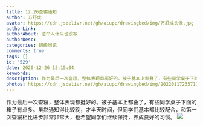 ```yaml
---
title: 12.26查寝通知
author: 万舒成
avatar: https://cdn.jsdelivr.net/gh/aiupc/drawingbed/img/万舒成头像.jpg
authorLink: 
authorAbout: 这个人什么也没写
authorDesc: 
categories: 班级周记
comments: true
tags: []
id: '529'
date: 2020-12-26 13:15:04
keywords:
description: 作为最后一次查寝，整体表现都挺好的。被子基本上都叠了，有些同学桌子下面的箱子有点多。虽然通知得比较晚...
photos: https://cdn.jsdelivr.net/gh/aiupc/drawingbed/img/20220117233711.png
---
```


作为最后一次查寝，整体表现都挺好的。被子基本上都叠了，有些同学桌子下面的箱子有点多。虽然通知得比较晚，才半天时间，但同学们基本都比较配合，和第一次查寝相比进步非常非常大，也希望同学们继续保持，养成良好的习惯。 ![](http://www.aiupc.xyz/wp-content/uploads/2020/12/QQ图片20201226130247.png)